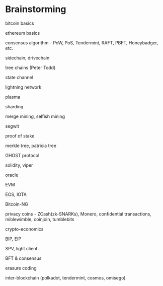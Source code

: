 # Brainstorming

bitcoin basics

ethereum basics

consensus algorithm - PoW, PoS, Tendermint, RAFT, PBFT, Honeybadger, etc.

sidechain, drivechain

tree chains \(Peter Todd\)

state channel

lightning network

plasma

sharding

merge mining, selfish mining

segwit

proof of stake

merkle tree, patricia tree

GHOST protocol

solidity, viper

oracle

EVM

EOS, IOTA

Bitcoin-NG

privacy coins - ZCash\(zk-SNARKs\), Monero, confidential transactions, miblewimble, coinjoin, tumblebits

crypto-economics

BIP, EIP

SPV, light client

BFT & consensus

erasure coding

inter-blockchain \(polkadot, tendermint, cosmos, omisego\)

